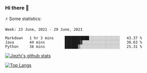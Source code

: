 ### Hi there 👋

⚡ Some statistics:

<!--START_SECTION:waka-->
```text
Week: 23 June, 2021 - 29 June, 2021

Markdown   1 hr 3 mins     ███████████░░░░░░░░░░░░░░   43.37 % 
Java       44 mins         ███████▓░░░░░░░░░░░░░░░░░   30.63 % 
Python     36 mins         ██████▒░░░░░░░░░░░░░░░░░░   25.31 % 
```
<!--END_SECTION:waka-->

[![Jiezhi's github stats](https://github-readme-stats.vercel.app/api?username=Jiezhi&show_icons=true)](https://github.com/Jiezhi/github-readme-stats)

[![Top Langs](https://github-readme-stats.vercel.app/api/top-langs/?username=Jiezhi&hide=javascript,html)](https://github.com/Jiezhi/github-readme-stats)
<!--
**Jiezhi/Jiezhi** is a ✨ _special_ ✨ repository because its `README.md` (this file) appears on your GitHub profile.

Here are some ideas to get you started:

- 🔭 I’m currently working on ...
- 🌱 I’m currently learning ...
- 👯 I’m looking to collaborate on ...
- 🤔 I’m looking for help with ...
- 💬 Ask me about ...
- 📫 How to reach me: ...
- 😄 Pronouns: ...
- ⚡ Fun fact: ...
-->

